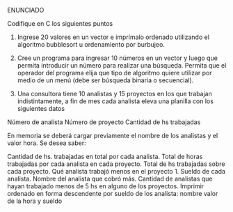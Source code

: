 ENUNCIADO

Codifique en C los siguientes puntos



1) Ingrese 20 valores en un vector e imprímalo ordenado utilizando el algoritmo bubblesort u ordenamiento por burbujeo.



2) Cree un programa para ingresar 10 números en un vector y luego que permita introducir un número para realizar una búsqueda. Permita que el operador del programa elija que tipo de algoritmo quiere utilizar por medio de un menú (debe ser búsqueda binaria o secuencial).



3) Una consultora tiene 10 analistas y 15 proyectos en los que trabajan indistintamente, a fin de mes cada analista eleva una planilla con los siguientes datos

Número de analista
Número de proyecto
Cantidad de hs trabajadas


En memoria se deberá cargar previamente el nombre de los analistas y el valor hora. Se desea saber:

Cantidad de hs. trabajadas en total por cada analista.
Total de horas trabajadas por cada analista en cada proyecto.
Total de hs trabajadas sobre cada proyecto.
Qué analista trabajó menos en el proyecto 1.
Sueldo de cada analista.
Nombre del analista que cobró más.
Cantidad de analistas que hayan trabajado menos de 5 hs en alguno de los proyectos.
Imprimir ordenado en forma descendente por sueldo de los analista: nombre valor de la hora y sueldo
